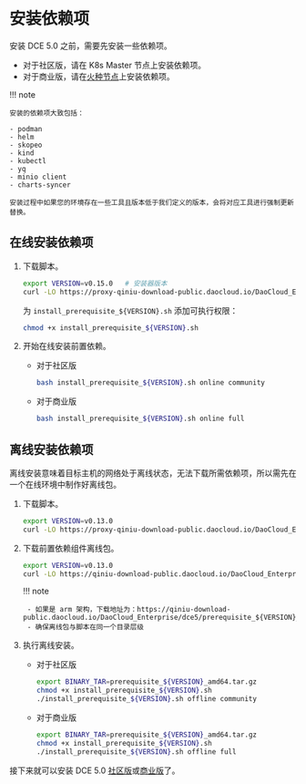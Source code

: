 # 安装依赖项

安装 DCE 5.0 之前，需要先安装一些依赖项。

- 对于社区版，请在 K8s Master 节点上安装依赖项。
- 对于商业版，请在[火种节点](./commercial/deploy-arch.md)上安装依赖项。

!!! note

    安装的依赖项大致包括：

    - podman
    - helm
    - skopeo
    - kind
    - kubectl
    - yq
    - minio client
    - charts-syncer
    
    安装过程中如果您的环境存在一些工具且版本低于我们定义的版本，会将对应工具进行强制更新替换。

## 在线安装依赖项

1. 下载脚本。

    ```bash
    export VERSION=v0.15.0   # 安装器版本
    curl -LO https://proxy-qiniu-download-public.daocloud.io/DaoCloud_Enterprise/dce5/install_prerequisite_${VERSION}.sh
    ```

    为 `install_prerequisite_${VERSION}.sh` 添加可执行权限：

    ```bash
    chmod +x install_prerequisite_${VERSION}.sh
    ```

2. 开始在线安装前置依赖。

    - 对于社区版

        ```bash
        bash install_prerequisite_${VERSION}.sh online community
        ```

    - 对于商业版

        ```bash
        bash install_prerequisite_${VERSION}.sh online full
        ```

## 离线安装依赖项

离线安装意味着目标主机的网络处于离线状态，无法下载所需依赖项，所以需先在一个在线环境中制作好离线包。

1. 下载脚本。

    ```bash
    export VERSION=v0.13.0
    curl -LO https://proxy-qiniu-download-public.daocloud.io/DaoCloud_Enterprise/dce5/install_prerequisite_${VERSION}.sh
    ```

2. 下载前置依赖组件离线包。

    ```bash
    export VERSION=v0.13.0
    curl -LO https://qiniu-download-public.daocloud.io/DaoCloud_Enterprise/dce5/prerequisite_${VERSION}_amd64.tar.gz
    ```

    !!! note

        - 如果是 arm 架构，下载地址为：https://qiniu-download-public.daocloud.io/DaoCloud_Enterprise/dce5/prerequisite_${VERSION}_arm64.tar.gz
        - 确保离线包与脚本在同一个目录层级

3. 执行离线安装。

    - 对于社区版

        ```bash
        export BINARY_TAR=prerequisite_${VERSION}_amd64.tar.gz
        chmod +x install_prerequisite_${VERSION}.sh
        ./install_prerequisite_${VERSION}.sh offline community
        ```

    - 对于商业版

        ```bash
        export BINARY_TAR=prerequisite_${VERSION}_amd64.tar.gz
        chmod +x install_prerequisite_${VERSION}.sh
        ./install_prerequisite_${VERSION}.sh offline full
        ```

接下来就可以安装 DCE 5.0 [社区版](community/resources.md)或[商业版](commercial/deploy-requirements.md)了。
